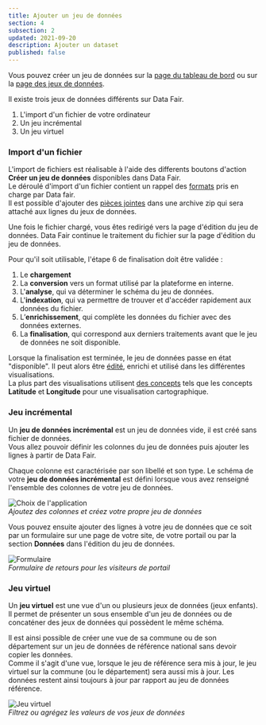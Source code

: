 ```yaml
---
title: Ajouter un jeu de données
section: 4
subsection: 2
updated: 2021-09-20
description: Ajouter un dataset
published: false
---
```


Vous pouvez créer un jeu de données sur la [page du tableau de bord](./user-guide/dashbord) ou sur la [page des jeux de données](./user-guide/datasets).

Il existe trois jeux de données différents sur Data Fair.
1. L'import d'un fichier de votre ordinateur
2. Un jeu incrémental
3. Un jeu virtuel

### Import d'un fichier

L'import de fichiers est réalisable à l'aide des differents boutons d'action **Créer un jeu de données** disponibles dans Data Fair.  
Le déroulé d'import d'un fichier contient un rappel des [formats](./user-guide/file-formats) pris en charge par Data fair.  
Il est possible d'ajouter des [pièces jointes](./user-guide/attachements) dans une archive zip qui sera attaché aux lignes du jeux de données.

Une fois le fichier chargé, vous êtes redirigé vers la page d'édition du jeu de données. Data Fair continue le traitement du fichier sur la page d'édition du jeu de données.  

Pour qu'il soit utilisable, l'étape 6 de finalisation doit être validée :  

1. Le **chargement**
2. La **conversion** vers un format utilisé par la plateforme en interne.
3. L'**analyse**, qui va déterminer le schéma du jeu de données.
4. L'**indexation**, qui va permettre de trouver et d'accéder rapidement aux données du fichier.
5. L’**enrichissement**, qui complète les données du fichier avec des données externes.
6. La **finalisation**, qui correspond aux derniers traitements avant que le jeu de données ne soit disponible.

<p>
</p>

Lorsque la finalisation est terminée, le jeu de données passe en état "disponible". Il peut alors être [édité](./user-guide/edition-dataset), enrichi et utilisé dans les différentes visualisations.  
La plus part des visualisations utilisent [des concepts](./user-guide/concept) tels que les concepts **Latitude** et **Longitude** pour une visualisation cartographique.

### Jeu incrémental

Un **jeu de données incrémental** est un jeu de données vide, il est créé sans fichier de données.  
Vous allez pouvoir définir les colonnes du jeu de données puis ajouter les lignes à partir de Data Fair.

Chaque colonne est caractérisée par son libellé et son type.
Le schéma de votre **jeu de données incrémental** est défini lorsque vous avez renseigné l'ensemble des colonnes de votre jeu de données.

![Choix de l'application](./images/user-guide/import-schema-incremental.jpg)  
*Ajoutez des colonnes et créez votre propre jeu de données*

Vous pouvez ensuite ajouter des lignes à votre jeu de données que ce soit par un formulaire sur une page de votre site, de votre portail ou par la section **Données** dans l'édition du jeu de données.

![Formulaire](./images/user-guide/import-formulaire.jpg)  
*Formulaire de retours pour les visiteurs de portail*

### Jeu virtuel

Un **jeu virtuel** est une vue d'un ou plusieurs jeux de données (jeux enfants).  
Il permet de présenter un sous ensemble d'un jeu de données ou de concaténer des jeux de données qui possèdent le même schéma.

Il est ainsi possible de créer une vue de sa commune ou de son département sur un jeu de données de référence national sans devoir copier les données.  
Comme il s'agit d'une vue, lorsque le jeu de référence sera mis à jour, le jeu virtuel sur la commune (ou le département) sera aussi mis à jour. Les données restent ainsi toujours à jour par rapport au jeu de données référence.

![Jeu virtuel](./images/user-guide/import-virtuel-valeur.jpg)  
*Filtrez ou agrégez les valeurs de vos jeux de données*
